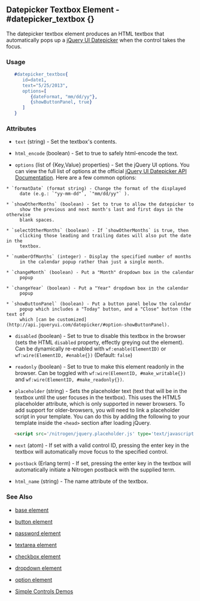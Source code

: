 
## Datepicker Textbox Element - #datepicker_textbox {}

  The datepicker textbox element produces an HTML textbox that automatically
  pops up a [jQuery UI Datepicker](http://jqueryui.com/datepicker/) when the
  control takes the focus.

### Usage

```erlang
   #datepicker_textbox{
      id=date1,
      text="5/25/2013",
      options=[
         {dateFormat, "mm/dd/yy"},
         {showButtonPanel, true}
      ]
   }

```

### Attributes

   * `text` (string) - Set the textbox's contents.

   * `html_encode` (boolean) - Set to true to safely html-encode the text.

   * `options` (list of {Key,Value} properties) - Set the jQuery UI options. You can view the full
      list of options at the official [jQuery UI Datepicker API Documentation](http://api.jqueryui.com/datepicker/).
      Here are a few common options:

    * `formatDate` (format string) - Change the format of the displayed
         date (e.g.: `"yy-mm-dd"`, `"mm/dd/yy"` ).

    * `showOtherMonths` (boolean) - Set to true to allow the datepicker to
         show the previous and next month's last and first days in the otherwise
         blank spaces.

    * `selectOtherMonths` (boolean) - If `showOtherMonths` is true, then
         clicking those leading and trailing dates will also put the date in the
         textbox.

    * `numberOfMonths` (integer) - Display the specified number of months
         in the calendar popup rather than just a single month.

    * `changeMonth` (boolean) - Put a "Month" dropdown box in the calendar
         popup

    * `changeYear` (boolean) - Put a "Year" dropdown box in the calendar
         popup

    * `showButtonPanel` (boolean) - Put a button panel below the calendar
         popup which includes a "Today" button, and a "Close" button (the text of
         which [can be customized](http://api.jqueryui.com/datepicker/#option-showButtonPanel).

   * `disabled` (boolean) - Set to true to disable this textbox in the
      browser (sets the HTML `disabled` property, effectly greying out the
      element). Can be dynamically re-enabled with `wf:enable(ElementID)` or
      `wf:wire(ElementID, #enable{})` (Default: `false`)

   * `readonly` (boolean) - Set to true to make this element readonly in the
      browser. Can be toggled with `wf:wire(ElementID, #make_writable{})` and
      `wf:wire(ElementID, #make_readonly{})`.

   * `placeholder` (string) - Sets the placeholder text (text that will be
      in the textbox until the user focuses in the textbox). This uses the
      HTML5 placeholder attribute, which is only supported in newer browsers.
      To add support for older-browsers, you will need to link a placeholder
      script in your template. You can do this by adding the following to your
      template inside the `<head>` section after loading jQuery. 

```html
   <script src='/nitrogen/jquery.placeholder.js' type='text/javascript'></script>

```

   * `next` (atom) - If set with a valid control ID, pressing the enter key
      in the textbox will automatically move focus to the specified control.

   * `postback` (Erlang term) - If set, pressing the enter key in the
      textbox will automatically initiate a Nitrogen postback with the supplied
      term.

   * `html_name` (string) - The name attribute of the textbox.

### See Also

 *  [base element](./base.html)

 *  [button element](./button.html)

 *  [password element](./password.html)

 *  [textarea element](./textarea.html)

 *  [checkbox element](./checkbox.html)

 *  [dropdown element](./dropdown.html)

 *  [option element](./option.html)

 *  [Simple Controls Demos](http://nitrogenproject.com/demos/simplecontrols)
 
